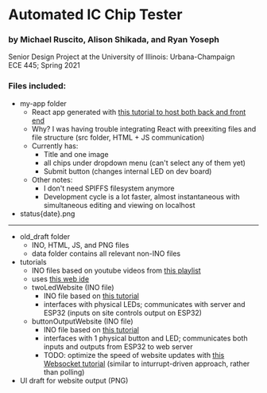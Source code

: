 # Automated IC Chip Tester
### by Michael Ruscito, Alison Shikada, and Ryan Yoseph
Senior Design Project at the University of Illinois: Urbana-Champaign  
ECE 445; Spring 2021

### Files included:
- my-app folder
  - React app generated with [this tutorial to host both back and front end](https://awot.net/en/guide/tutorial.html#front-end)
  - Why? I was having trouble integrating React with preexiting files and file structure (src folder, HTML + JS communication)
  - Currently has:
    - Title and one image
    - all chips under dropdown menu (can't select any of them yet)
    - Submit button (changes internal LED on dev board)
  - Other notes: 
    - I don't need SPIFFS filesystem anymore
    - Development cycle is a lot faster, almost instantaneous with simultaneous editing and viewing on localhost
- status{date}.png
-------------------------
- old_draft folder
  - INO, HTML, JS, and PNG files
  - data folder contains all relevant non-INO files
- tutorials
  - INO files based on youtube videos from [this playlist](https://youtube.com/playlist?list=PLfPtpZzK2Z_QO8snrdnRTTNtQvLw35Zfc)
  - uses [this web ide](http://easycoding.tn/esp32/demos/code/)
  - twoLedWebsite (INO file)
    - INO file based on [this tutorial](https://randomnerdtutorials.com/esp32-access-point-ap-web-server/)
    - interfaces with physical LEDs; communicates with server and ESP32 (inputs on site controls output on ESP32)
  - buttonOutputWebsite (INO file)
    - INO file based on [this tutorial](https://randomnerdtutorials.com/esp32-esp8266-web-server-physical-button/)
    - interfaces with 1 physical button and LED; communicates both inputs and outputs from ESP32 to web server
    - TODO: optimize the speed of website updates with [this Websocket tutorial](https://rntlab.com/question/full-tutorial-esp32-remote-control-with-websocket/) (similar to inturrupt-driven approach, rather than polling)
- UI draft for website output (PNG)

